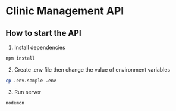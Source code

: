 # Clinic Management API

## How to start the API

1. Install dependencies

```bash
npm install
```

2. Create .env file then change the value of environment variables

```bash
cp .env.sample .env
```

3. Run server

```bash
nodemon
```
